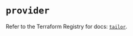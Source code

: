 # `provider`

Refer to the Terraform Registry for docs: [`tailor`](https://registry.terraform.io/providers/tailor-platform/tailor/0.0.25/docs).

